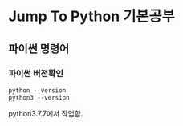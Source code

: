 # Jump To Python 기본공부


## 파이썬 명령어

### 파이썬 버전확인
```console
python --version
python3 --version
```

python3.7.7에서 작업함.


